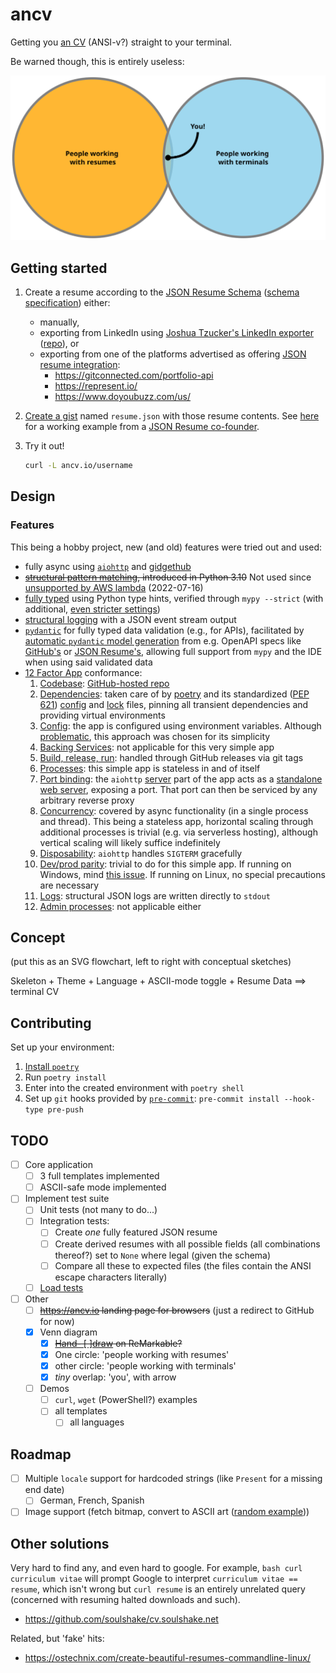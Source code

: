 # ancv

Getting you [an CV](https://www.youtube.com/watch?v=mJUtMEJdvqM) (ANSI-v?) straight to your terminal.

Be warned though, this is entirely useless:

![Users Venn diagram](docs/users-venn.svg)

## Getting started

1. Create a resume according to the [JSON Resume Schema](https://jsonresume.org/schema/) ([schema specification](https://github.com/jsonresume/resume-schema/blob/master/schema.json)) either:

   - manually,
   - exporting from LinkedIn using [Joshua Tzucker's LinkedIn exporter](https://joshuatz.com/projects/web-stuff/linkedin-profile-to-json-resume-exporter/) ([repo](https://github.com/joshuatz/linkedin-to-jsonresume)), or
   - exporting from one of the platforms advertised as offering [JSON resume integration](https://jsonresume.org/schema/):
     - <https://gitconnected.com/portfolio-api>
     - <https://represent.io/>
     - <https://www.doyoubuzz.com/us/>
2. [Create a gist](https://gist.github.com/) named `resume.json` with those resume contents.
   See [here](https://gist.github.com/thomasdavis/c9dcfa1b37dec07fb2ee7f36d7278105) for a working example from a [JSON Resume co-founder](https://github.com/orgs/jsonresume/people).
3. Try it out!

   ```bash
   curl -L ancv.io/username
   ```

## Design

### Features

This being a hobby project, new (and old) features were tried out and used:

- fully async using [`aiohttp`](https://docs.aiohttp.org/en/stable/) and [gidgethub](https://gidgethub.readthedocs.io/en/latest/index.html)
- ~~[structural pattern matching](https://peps.python.org/pep-0634/), introduced in Python 3.10~~ Not used since [unsupported by AWS lambda](https://github.com/aws/aws-lambda-base-images/issues/31) (2022-07-16)
- [fully typed](https://mypy.readthedocs.io/en/stable/index.html) using Python type hints, verified through `mypy --strict` (with additional, [even stricter settings](pyproject.toml))
- [structural logging](https://github.com/hynek/structlog) with a JSON event stream output
- [`pydantic`](https://pydantic-docs.helpmanual.io/) for fully typed data validation (e.g., for APIs), facilitated by [automatic `pydantic` model generation](https://koxudaxi.github.io/datamodel-code-generator/) from e.g. OpenAPI specs like [GitHub's](https://github.com/github/rest-api-description/tree/main/descriptions/api.github.com) or [JSON Resume's](https://github.com/jsonresume/resume-schema/blob/master/schema.json), allowing full support from `mypy` and the IDE when using said validated data
- [12 Factor App](https://12factor.net/) conformance:
  1. [Codebase](https://12factor.net/codebase): [GitHub-hosted repo](https://github.com/alexpovel/ancv/)
  2. [Dependencies](https://12factor.net/dependencies): taken care of by [poetry](https://python-poetry.org/) and its standardized ([PEP 621](https://peps.python.org/pep-0621/)) [config](pyproject.toml) and [lock](poetry.lock) files, pinning all transient dependencies and providing virtual environments
  3. [Config](https://12factor.net/config): the app is configured using environment variables.
     Although [problematic](https://news.ycombinator.com/item?id=31200132), this approach was chosen for its simplicity
  4. [Backing Services](https://12factor.net/backing-services): not applicable for this very simple app
  5. [Build, release, run](https://12factor.net/build-release-run): handled through GitHub releases via git tags
  6. [Processes](https://12factor.net/processes): this simple app is stateless in and of itself
  7. [Port binding](https://12factor.net/port-binding): the `aiohttp` [server](ancv/web/server.py) part of the app acts as a [standalone web server](https://docs.aiohttp.org/en/stable/deployment.html#standalone), exposing a port.
     That port can then be serviced by any arbitrary reverse proxy
  8. [Concurrency](https://12factor.net/concurrency): covered by async functionality (in a single process and thread).
     This being a stateless app, horizontal scaling through additional processes is trivial (e.g. via serverless hosting), although vertical scaling will likely suffice indefinitely
  9. [Disposability](https://12factor.net/disposability): `aiohttp` handles `SIGTERM` gracefully
  10. [Dev/prod parity](https://12factor.net/dev-prod-parity): trivial to do for this simple app.
       If running on Windows, mind [this issue](https://stackoverflow.com/q/45600579/11477374).
       If running on Linux, no special precautions are necessary
  11. [Logs](https://12factor.net/logs): structural JSON logs are written directly to `stdout`
  12. [Admin processes](https://12factor.net/admin-processes): not applicable either

## Concept

(put this as an SVG flowchart, left to right with conceptual sketches)

Skeleton + Theme + Language + ASCII-mode toggle + Resume Data ==> terminal CV

## Contributing

Set up your environment:

1. [Install `poetry`](https://python-poetry.org/docs/master/#installing-with-the-official-installer)
2. Run `poetry install`
3. Enter into the created environment with `poetry shell`
4. Set up `git` hooks provided by [`pre-commit`](https://pre-commit.com/#intro): `pre-commit install --hook-type pre-push`

## TODO

- [ ] Core application
  - [ ] 3 full templates implemented
  - [ ] ASCII-safe mode implemented
- [ ] Implement test suite
  - [ ] Unit tests (not many to do...)
  - [ ] Integration tests:
    - [ ] Create *one* fully featured JSON resume
    - [ ] Create derived resumes with all possible fields (all combinations thereof?) set to `None` where legal (given the schema)
    - [ ] Compare all these to expected files (the files contain the ANSI escape characters literally)
  - [ ] [Load tests](https://molotov.readthedocs.io/en/stable/index.html)
- [ ] Other
  - [ ] ~~<https://ancv.io> landing page for browsers~~ (just a redirect to GitHub for now)
  - [x] Venn diagram
    - [x] ~~[Hand- [ ]draw](https://www.youtube.com/watch?v=iN1MsCXkPSA) on ReMarkable?~~
    - [x] One circle: 'people working with resumes'
    - [x] other circle: 'people working with terminals'
    - [x] *tiny* overlap: 'you', with arrow
  - [ ] Demos
    - [ ] `curl`, `wget` (PowerShell?) examples
    - [ ] all templates
      - [ ] all languages

## Roadmap

- [ ] Multiple `locale` support for hardcoded strings (like `Present` for a missing end date)
  - [ ] German, French, Spanish
- [ ] Image support (fetch bitmap, convert to ASCII art ([random example](https://gist.github.com/mayjs/5dc934d42bad05825ea9cd5a26517d97)))

## Other solutions

Very hard to find any, and even hard to google.
For example, `bash curl curriculum vitae` will prompt Google to interpret `curriculum vitae == resume`, which isn't wrong but `curl resume` is an entirely unrelated query (concerned with resuming halted downloads and such).

- <https://github.com/soulshake/cv.soulshake.net>

Related, but 'fake' hits:

- <https://ostechnix.com/create-beautiful-resumes-commandline-linux/>
